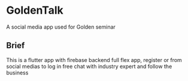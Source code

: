 # GoldenTalk

A social media app used for Golden seminar

## Brief

This is a flutter app with firebase backend full flex app, register or from social medias to log in
free chat with industry expert and follow the business
